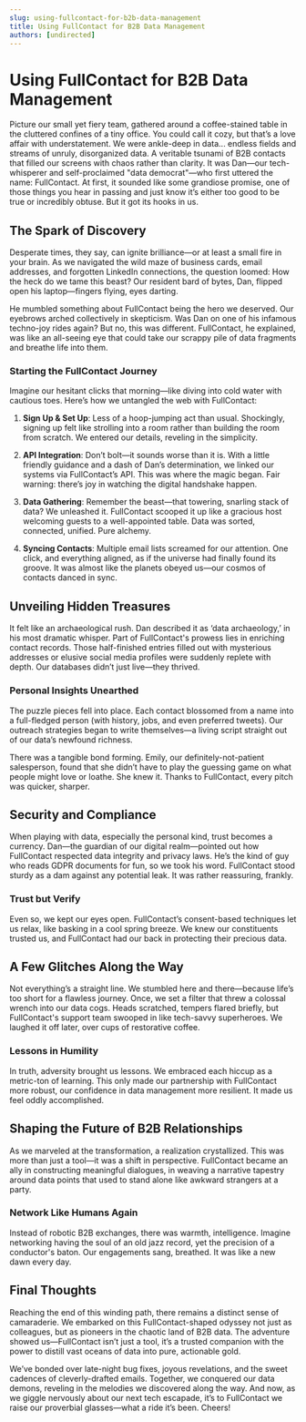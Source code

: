 ```yaml
---
slug: using-fullcontact-for-b2b-data-management
title: Using FullContact for B2B Data Management
authors: [undirected]
---
```



# Using FullContact for B2B Data Management

Picture our small yet fiery team, gathered around a coffee-stained table in the cluttered confines of a tiny office. You could call it cozy, but that’s a love affair with understatement. We were ankle-deep in data... endless fields and streams of unruly, disorganized data. A veritable tsunami of B2B contacts that filled our screens with chaos rather than clarity. It was Dan—our tech-whisperer and self-proclaimed "data democrat"—who first uttered the name: FullContact. At first, it sounded like some grandiose promise, one of those things you hear in passing and just know it’s either too good to be true or incredibly obtuse. But it got its hooks in us.

## The Spark of Discovery

Desperate times, they say, can ignite brilliance—or at least a small fire in your brain. As we navigated the wild maze of business cards, email addresses, and forgotten LinkedIn connections, the question loomed: How the heck do we tame this beast? Our resident bard of bytes, Dan, flipped open his laptop—fingers flying, eyes darting.

He mumbled something about FullContact being the hero we deserved. Our eyebrows arched collectively in skepticism. Was Dan on one of his infamous techno-joy rides again? But no, this was different. FullContact, he explained, was like an all-seeing eye that could take our scrappy pile of data fragments and breathe life into them.

### Starting the FullContact Journey

Imagine our hesitant clicks that morning—like diving into cold water with cautious toes. Here’s how we untangled the web with FullContact:

1. **Sign Up & Set Up**: Less of a hoop-jumping act than usual. Shockingly, signing up felt like strolling into a room rather than building the room from scratch. We entered our details, reveling in the simplicity.

2. **API Integration**: Don’t bolt—it sounds worse than it is. With a little friendly guidance and a dash of Dan’s determination, we linked our systems via FullContact’s API. This was where the magic began. Fair warning: there’s joy in watching the digital handshake happen.

3. **Data Gathering**: Remember the beast—that towering, snarling stack of data? We unleashed it. FullContact scooped it up like a gracious host welcoming guests to a well-appointed table. Data was sorted, connected, unified. Pure alchemy.

4. **Syncing Contacts**: Multiple email lists screamed for our attention. One click, and everything aligned, as if the universe had finally found its groove. It was almost like the planets obeyed us—our cosmos of contacts danced in sync.

## Unveiling Hidden Treasures

It felt like an archaeological rush. Dan described it as ‘data archaeology,’ in his most dramatic whisper. Part of FullContact's prowess lies in enriching contact records. Those half-finished entries filled out with mysterious addresses or elusive social media profiles were suddenly replete with depth. Our databases didn’t just live—they thrived.

### Personal Insights Unearthed

The puzzle pieces fell into place. Each contact blossomed from a name into a full-fledged person (with history, jobs, and even preferred tweets). Our outreach strategies began to write themselves—a living script straight out of our data’s newfound richness.

There was a tangible bond forming. Emily, our definitely-not-patient salesperson, found that she didn’t have to play the guessing game on what people might love or loathe. She knew it. Thanks to FullContact, every pitch was quicker, sharper.

## Security and Compliance

When playing with data, especially the personal kind, trust becomes a currency. Dan—the guardian of our digital realm—pointed out how FullContact respected data integrity and privacy laws. He’s the kind of guy who reads GDPR documents for fun, so we took his word. FullContact stood sturdy as a dam against any potential leak. It was rather reassuring, frankly.

### Trust but Verify

Even so, we kept our eyes open. FullContact’s consent-based techniques let us relax, like basking in a cool spring breeze. We knew our constituents trusted us, and FullContact had our back in protecting their precious data.

## A Few Glitches Along the Way

Not everything’s a straight line. We stumbled here and there—because life’s too short for a flawless journey. Once, we set a filter that threw a colossal wrench into our data cogs. Heads scratched, tempers flared briefly, but FullContact's support team swooped in like tech-savvy superheroes. We laughed it off later, over cups of restorative coffee.

### Lessons in Humility

In truth, adversity brought us lessons. We embraced each hiccup as a metric-ton of learning. This only made our partnership with FullContact more robust, our confidence in data management more resilient. It made us feel oddly accomplished.

## Shaping the Future of B2B Relationships

As we marveled at the transformation, a realization crystallized. This was more than just a tool—it was a shift in perspective. FullContact became an ally in constructing meaningful dialogues, in weaving a narrative tapestry around data points that used to stand alone like awkward strangers at a party.

### Network Like Humans Again

Instead of robotic B2B exchanges, there was warmth, intelligence. Imagine networking having the soul of an old jazz record, yet the precision of a conductor's baton. Our engagements sang, breathed. It was like a new dawn every day.

## Final Thoughts

Reaching the end of this winding path, there remains a distinct sense of camaraderie. We embarked on this FullContact-shaped odyssey not just as colleagues, but as pioneers in the chaotic land of B2B data. The adventure showed us—FullContact isn’t just a tool, it’s a trusted companion with the power to distill vast oceans of data into pure, actionable gold.

We’ve bonded over late-night bug fixes, joyous revelations, and the sweet cadences of cleverly-drafted emails. Together, we conquered our data demons, reveling in the melodies we discovered along the way. And now, as we giggle nervously about our next tech escapade, it’s to FullContact we raise our proverbial glasses—what a ride it’s been. Cheers!